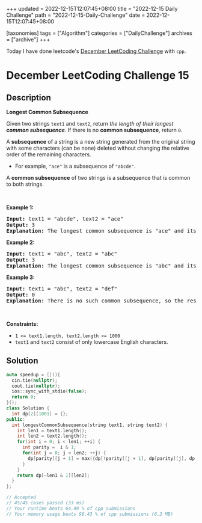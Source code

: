 +++
updated = 2022-12-15T12:07:45+08:00
title = "2022-12-15 Daily Challenge"
path = "2022-12-15-Daily-Challenge"
date = 2022-12-15T12:07:45+08:00

[taxonomies]
tags = ["Algorithm"]
categories = ["DailyChallenge"]
archives = ["archive"]
+++

Today I have done leetcode's [December LeetCoding Challenge](https://leetcode.com/problems/longest-common-subsequence/) with `cpp`.

<!-- more -->

# December LeetCoding Challenge 15

## Description

**Longest Common Subsequence**

<p>Given two strings <code>text1</code> and <code>text2</code>, return <em>the length of their longest <strong>common subsequence</strong>. </em>If there is no <strong>common subsequence</strong>, return <code>0</code>.</p>

<p>A <strong>subsequence</strong> of a string is a new string generated from the original string with some characters (can be none) deleted without changing the relative order of the remaining characters.</p>

<ul>
	<li>For example, <code>&quot;ace&quot;</code> is a subsequence of <code>&quot;abcde&quot;</code>.</li>
</ul>

<p>A <strong>common subsequence</strong> of two strings is a subsequence that is common to both strings.</p>

<p>&nbsp;</p>
<p><strong class="example">Example 1:</strong></p>

<pre>
<strong>Input:</strong> text1 = &quot;abcde&quot;, text2 = &quot;ace&quot; 
<strong>Output:</strong> 3  
<strong>Explanation:</strong> The longest common subsequence is &quot;ace&quot; and its length is 3.
</pre>

<p><strong class="example">Example 2:</strong></p>

<pre>
<strong>Input:</strong> text1 = &quot;abc&quot;, text2 = &quot;abc&quot;
<strong>Output:</strong> 3
<strong>Explanation:</strong> The longest common subsequence is &quot;abc&quot; and its length is 3.
</pre>

<p><strong class="example">Example 3:</strong></p>

<pre>
<strong>Input:</strong> text1 = &quot;abc&quot;, text2 = &quot;def&quot;
<strong>Output:</strong> 0
<strong>Explanation:</strong> There is no such common subsequence, so the result is 0.
</pre>

<p>&nbsp;</p>
<p><strong>Constraints:</strong></p>

<ul>
	<li><code>1 &lt;= text1.length, text2.length &lt;= 1000</code></li>
	<li><code>text1</code> and <code>text2</code> consist of only lowercase English characters.</li>
</ul>


## Solution

``` cpp
auto speedup = [](){
  cin.tie(nullptr);
  cout.tie(nullptr);
  ios::sync_with_stdio(false);
  return 0;
}();
class Solution {
  int dp[2][1001] = {};
public:
  int longestCommonSubsequence(string text1, string text2) {
    int len1 = text1.length();
    int len2 = text2.length();
    for(int i = 0; i < len1; ++i) {
      int parity =  i & 1;
      for(int j = 0; j < len2; ++j) {
        dp[parity][j + 1] = max({dp[!parity][j + 1], dp[parity][j], dp[!parity][j] + (text1[i] == text2[j])});
      }
    }
    return dp[~len1 & 1][len2];
  }
};

// Accepted
// 45/45 cases passed (33 ms)
// Your runtime beats 64.49 % of cpp submissions
// Your memory usage beats 98.43 % of cpp submissions (6.3 MB)
```
